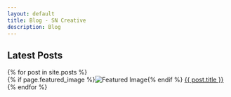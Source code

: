 ```yaml
---
layout: default
title: Blog - SN Creative
description: Blog
---
```


<div class="main">
<div class="container">

  <div class="row">
  <div class="col-md-12">
  <h2>Latest Posts</h2>
  </div>
  </div>

<div class="row">
{% for post in site.posts %}
<div class="col-md-4">
{% if page.featured_image %}<img src="{{ page.featured_image }}" alt="Featured Image">{% endif %}
<a href="{{ post.url }}">{{ post.title }}</a>
</div>
{% endfor %}
</div>  

</div>
</div>